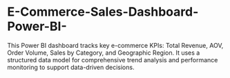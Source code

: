 # E-Commerce-Sales-Dashboard-Power-BI-
This Power BI dashboard tracks key e-commerce KPIs: Total Revenue, AOV, Order Volume, Sales by Category, and Geographic Region. It uses a structured data model for comprehensive trend analysis and performance monitoring to support data-driven decisions.
